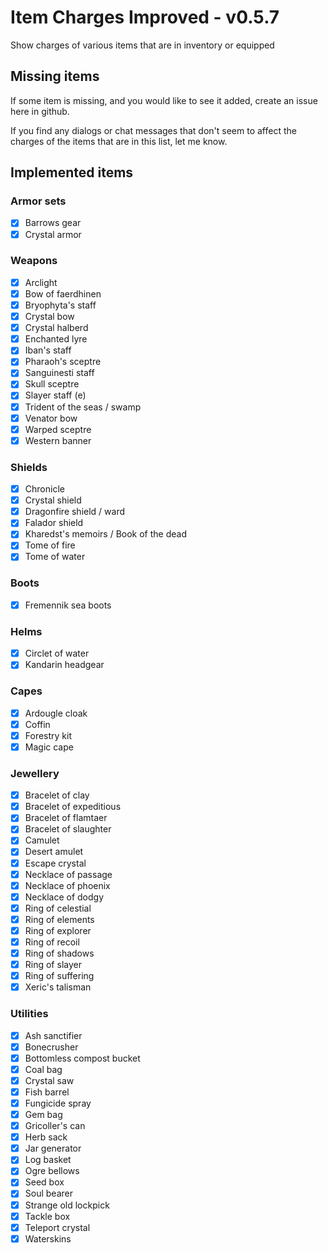 # Item Charges Improved - v0.5.7

Show charges of various items that are in inventory or equipped

## Missing items

If some item is missing, and you would like to see it added, create an issue here in github.

If you find any dialogs or chat messages that don't seem to affect the charges of the items that are in this list, let me know.

## Implemented items

### Armor sets

- [x] Barrows gear
- [x] Crystal armor

### Weapons

- [x] Arclight
- [x] Bow of faerdhinen
- [x] Bryophyta's staff
- [x] Crystal bow
- [x] Crystal halberd
- [x] Enchanted lyre
- [x] Iban's staff
- [x] Pharaoh's sceptre
- [x] Sanguinesti staff
- [x] Skull sceptre
- [x] Slayer staff (e)
- [x] Trident of the seas / swamp
- [x] Venator bow
- [x] Warped sceptre
- [x] Western banner

### Shields

- [x] Chronicle
- [x] Crystal shield
- [x] Dragonfire shield / ward
- [x] Falador shield
- [x] Kharedst's memoirs / Book of the dead
- [x] Tome of fire
- [x] Tome of water

### Boots
- [x] Fremennik sea boots

### Helms

- [x] Circlet of water
- [x] Kandarin headgear

### Capes

- [x] Ardougle cloak
- [x] Coffin
- [x] Forestry kit
- [x] Magic cape

### Jewellery

- [x] Bracelet of clay
- [x] Bracelet of expeditious
- [x] Bracelet of flamtaer
- [x] Bracelet of slaughter
- [x] Camulet
- [x] Desert amulet
- [x] Escape crystal
- [x] Necklace of passage
- [x] Necklace of phoenix
- [x] Necklace of dodgy
- [x] Ring of celestial
- [x] Ring of elements
- [x] Ring of explorer
- [x] Ring of recoil
- [x] Ring of shadows
- [x] Ring of slayer
- [x] Ring of suffering
- [x] Xeric's talisman

### Utilities

- [x] Ash sanctifier
- [x] Bonecrusher
- [x] Bottomless compost bucket
- [x] Coal bag
- [x] Crystal saw
- [x] Fish barrel
- [x] Fungicide spray
- [x] Gem bag
- [x] Gricoller's can
- [x] Herb sack
- [x] Jar generator
- [x] Log basket
- [x] Ogre bellows
- [x] Seed box
- [x] Soul bearer
- [x] Strange old lockpick
- [x] Tackle box
- [x] Teleport crystal
- [x] Waterskins
